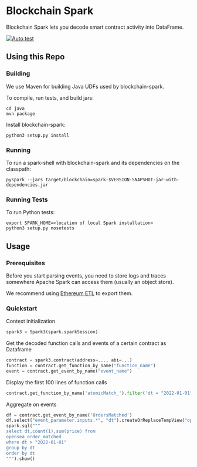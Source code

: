 # Blockchain Spark

Blockchain Spark lets you decode smart contract activity into DataFrame.


[![Auto test](https://github.com/tellery/blockchain-spark/actions/workflows/auto-test.yml/badge.svg?branch=master&event=push)](https://github.com/tellery/blockchain-spark/actions/workflows/auto-test.yml)

## Using this Repo

### Building

We use Maven for building Java UDFs used by blockchain-spark.

To compile, run tests, and build jars:

```shell
cd java
mvn package
```

Install blockchain-spark:

```shell
python3 setup.py install
```


### Running

To run a spark-shell with blockchain-spark and its dependencies on the classpath:

```shell
pyspark --jars target/blockchain=spark-$VERSION-SNAPSHOT-jar-with-dependencies.jar
```

### Running Tests

To run Python tests:

```shell
export SPARK_HOME=<location of local Spark installation>
python3 setup.py nosetests
```

## Usage


### Prerequisites


Before you start parsing events, you need to store logs and traces somewhere Apache Spark can access them
(usually an object store).


We recommend using [Ethereum ETL](https://github.com/blockchain-etl/ethereum-etl) to export them.


### Quickstart

Context initialization

```python
spark3 = Spark3(spark.sparkSession)
```

Get the decoded function calls and events of a certain contract as Dataframe

```python
contract = spark3.contract(address=..., abi=...)
function = contract.get_function_by_name("function_name")
event = contract.get_event_by_name("event_name")
```

Display the first 100 lines of function calls

```python
contract.get_function_by_name('atomicMatch_').filter('dt = "2022-01-01"').show(100)
```

Aggregate on events

```python
df = contract.get_event_by_name('OrdersMatched')
df.select("event_parameter.inputs.*", "dt").createOrReplaceTempView("opensea_order_matched")
spark.sql("""
select dt,count(1),sum(price) from
opensea_order_matched
where dt > "2022-01-01"
group by dt
order by dt
""").show()
```
